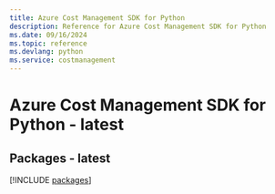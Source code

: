 ```yaml
---
title: Azure Cost Management SDK for Python
description: Reference for Azure Cost Management SDK for Python
ms.date: 09/16/2024
ms.topic: reference
ms.devlang: python
ms.service: costmanagement
---
```

# Azure Cost Management SDK for Python - latest
## Packages - latest
[!INCLUDE [packages](cost-management-index.md)]